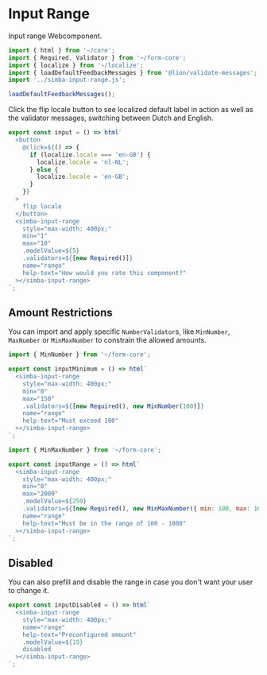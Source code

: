 # Input Range

Input range Webcomponent.

```js script
import { html } from '~/core';
import { Required, Validator } from '~/form-core';
import { localize } from '~/localize';
import { loadDefaultFeedbackMessages } from '@lion/validate-messages';
import '../simba-input-range.js';

loadDefaultFeedbackMessages();
```

Click the flip locale button to see localized default label in action as well as the validator messages, switching between Dutch and English.

```js preview-story
export const input = () => html`
  <button
    @click=${() => {
      if (localize.locale === 'en-GB') {
        localize.locale = 'nl-NL';
      } else {
        localize.locale = 'en-GB';
      }
    }}
  >
    flip locale
  </button>
  <simba-input-range
    style="max-width: 400px;"
    min="1"
    max="10"
    .modelValue=${5}
    .validators=${[new Required()]}
    name="range"
    help-text="How would you rate this component?"
  ></simba-input-range>
`;
```

## Amount Restrictions

You can import and apply specific `NumberValidator`s, like `MinNumber`, `MaxNumber` or `MinMaxNumber` to constrain the allowed amounts.

```js preview-story
import { MinNumber } from '~/form-core';

export const inputMinimum = () => html`
  <simba-input-range
    style="max-width: 400px;"
    min="0"
    max="150"
    .validators=${[new Required(), new MinNumber(100)]}
    name="range"
    help-text="Must exceed 100"
  ></simba-input-range>
`;
```

```js preview-story
import { MinMaxNumber } from '~/form-core';

export const inputRange = () => html`
  <simba-input-range
    style="max-width: 400px;"
    min="0"
    max="2000"
    .modelValue=${250}
    .validators=${[new Required(), new MinMaxNumber({ min: 100, max: 1000 })]}
    name="range"
    help-text="Must be in the range of 100 - 1000"
  ></simba-input-range>
`;
```

## Disabled

You can also prefill and disable the range in case you don't want your user to change it.

```js preview-story
export const inputDisabled = () => html`
  <simba-input-range
    style="max-width: 400px;"
    name="range"
    help-text="Preconfigured amount"
    .modelValue=${15}
    disabled
  ></simba-input-range>
`;
```
